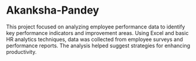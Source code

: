 # Akanksha-Pandey
This project focused on analyzing employee performance data to identify key performance indicators and improvement areas. Using Excel and basic HR analytics techniques, data was collected from employee surveys and performance reports. The analysis helped suggest strategies for enhancing productivity.
